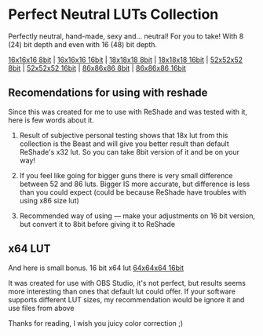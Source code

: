 Perfect Neutral LUTs Collection
===============================

Perfectly neutral, hand-made, sexy and... neutral! For you to take!
With 8 (24) bit depth and even with 16 (48) bit depth.

[16x16x16 8bit](PerfectNeutral/16-8bit.png?raw=true) | 
[16x16x16 16bit](PerfectNeutral/16-16bit.png?raw=true) | 
[18x18x18 8bit](PerfectNeutral/18-8bit.png?raw=true) | 
[18x18x18 16bit](PerfectNeutral/18-16bit.png?raw=true) | 
[52x52x52 8bit](PerfectNeutral/52-8bit.png?raw=true) | 
[52x52x52 16bit](PerfectNeutral/52-16bit.png?raw=true) | 
[86x86x86 8bit](PerfectNeutral/86-8bit.png?raw=true) | 
[86x86x86 16bit](PerfectNeutral/86-16bit.png?raw=true)



Recomendations for using with reshade
-------------------------------------

Since this was created for me to use with ReShade and was tested with it, here is few words about it.

1. Result of subjective personal testing shows that 18x lut from this collection is the Beast and will give you better result than default ReShade's x32 lut. So you can take 8bit version of it and be on your way!

2. If you feel like going for bigger guns there is very small difference between 52 and 86 luts. Bigger IS more accurate, but difference is less than you could expect (could be because ReShade have troubles with using x86 size lut)

3. Recommended way of using — make your adjustments on 16 bit version, but convert it to 8bit before giving it to ReShade



x64 LUT
-------

And here is small bonus.
16 bit x64 lut
[64x64x64 16bit](NotPerfect/OBS16bit.png?raw=true)

It was created for use with OBS Studio, it's not perfect, but results seems more interesting than ones that default lut could offer.
If your software supports different LUT sizes, my recommendation would be ignore it and use files from above

Thanks for reading, I wish you juicy color correction ;)
